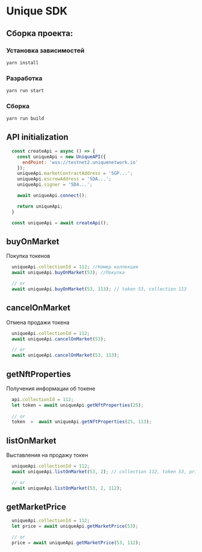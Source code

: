 # Unique SDK

## Сборка проекта:

### Установка зависимостей
```bash
yarn install
```

### Разработка
```bash
yarn run start
```

### Cборка
```bash
yarn run build
```

## API initialization
```js
  const createApi = async () => {
    const uniqueApi = new UniqueAPI({
      endPoint: 'wss://testnet2.uniquenetwork.io'
    });
    uniqueApi.marketContractAddress = '5GP...';
    uniqueApi.escrowAddress = '5DA...';
    uniqueApi.signer = '5D4...';

    await uniqueApi.connect();

    return uniqueApi;
  }

  const uniqueApi = await createApi();
```

## buyOnMarket
Покупка токенов
```js
  uniqueApi.collectionId = 112; //Номер коллекции
  await uniqueApi.buyOnMarket(53); //Покупка

  // or
  await uniqueApi.buyOnMarket(53, 113); // token 53, collection 113
```
## cancelOnMarket
Отмена продажи токена
```js
  uniqueApi.collectionId = 112;
  await uniqueApi.cancelOnMarket(53);

  // or
  await uniqueApi.cancelOnMarket(53, 113);
```

## getNftProperties
Получения информации об токене
```js
  api.collectionId = 112;
  let token = await uniqueApi.getNftProperties(25);
  
  // or
  token  =  await uniqueApi.getNftProperties(25, 113);
```

## listOnMarket
Выставления на продажу токен
```js
  uniqueApi.collectionId = 112;
  await uniqueApi.listOnMarket(53, 2); // collection 112, token 53, price 2 KSM

  // or
  await uniqueApi.listOnMarket(53, 2, 112);
```

## getMarketPrice
```js
  uniqueApi.collectionId = 112;
  let price = await uniqueApi.getMarketPrice(53);

  // or 
  price = await uniqueApi.getMarketPrice(53, 112);
```
